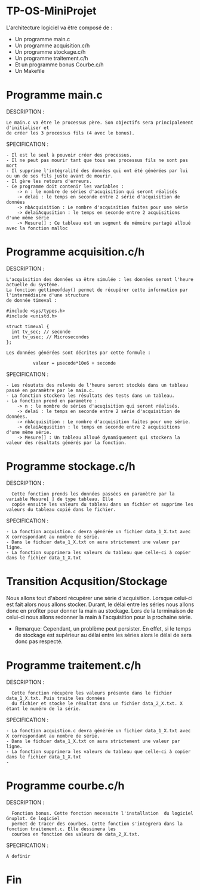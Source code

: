 TP-OS-MiniProjet
================

L'architecture logiciel va être composé de :

- Un programme main.c
- Un programme acquisition.c/h
- Un programme stockage.c/h
- Un programme traitement.c/h
- Et un programme bonus Courbe.c/h
- Un Makefile



Programme main.c
================

  DESCRIPTION :
    
    Le main.c va être le processus père. Son objectifs sera principalement d'initialiser et 
    de créer les 3 processus fils (4 avec le bonus).
    
  SPECIFICATION :
    
    - Il est le seul à pouvoir créer des processus.
    - Il ne peut pas mourir tant que tous ses processus fils ne sont pas mort
    - Il supprime l'intégralité des données qui ont été générées par lui ou un de ses fils juste avant de mourir.
    - Il gère les retours d'erreurs.
    - Ce programme doit contenir les variables :
        -> n : le nombre de séries d'acuqisition qui seront réalisés
        -> delai : le temps en seconde entre 2 série d'acquisition de données
        -> nbAcquisition : Le nombre d'acquisition faites pour une série
        -> delaiAcqusition : le temps en seconde entre 2 acquisitions d'une même série
        -> Mesure[] : Ce tableau est un segment de mémoire partagé alloué avec la fonction malloc  


Programme acquisition.c/h
=========================

  DESCRIPTION :
    
    L'acquisition des données va être simulée : les données seront l'heure actuelle du système.
    La fonction gettimeofday() permet de récupérer cette information par l'intermédiaire d'une structure
    de donnée timeval :
    
    #include <sys/types.h>
    #include <unistd.h>
    
    struct timeval {
      int tv_sec; // seconde
      int tv_usec; // Microsecondes
    };
    
    Les données générées sont décrites par cette formule :
    
              valeur = µsecode*10e6 + seconde
                                  
  SPECIFICATION :
  
    - Les résutats des relevés de l'heure seront stockés dans un tableau passé en paramètre par le main.c.
    - La fonction stockera les résultats des tests dans un tableau.
    - La fonction prend en paramètre :
        -> n : le nombre de séries d'acuqisition qui seront réalisés.
        -> delai : le temps en seconde entre 2 série d'acquisition de données.
        -> nbAcquisition : Le nombre d'acquisition faites pour une série.
        -> delaiAcqusition : le temps en seconde entre 2 acquisitions d'une même série.
        -> Mesure[] : Un tableau alloué dynamiquement qui stockera la valeur des résultats générés par la fonction.


Programme stockage.c/h
======================

  DESCRIPTION :

      Cette fonction prends les données passées en paramètre par la variable Mesure[ ] de type tableau. Elle 
      copie ensuite les valeurs du tableau dans un fichier et supprime les valeurs du tableau copié dans le fichier.
    
  SPECIFICATION :
  
    - La fonction acquistion.c devra générée un fichier data_1_X.txt avec X correspondant au nombre de série.
    - Dans le fichier data_1_X.txt on aura strictement une valeur par ligne.
    - La fonction supprimera les valeurs du tableau que celle-ci à copier dans le fichier data_1_X.txt

Transition Acqusition/Stockage
==============================

Nous allons tout d'abord récupérer une série d'acquisition. Lorsque celui-ci est fait alors nous allons stocker. 
Durant, le délai entre les séries nous allons donc en profiter pour donner la main au stockage. Lors de la terminaison de celui-ci nous allons redonner la main à l'acquisition pour la prochaine série.

- Remarque: Cependant, un problème peut persister. En effet, si le temps de stockage est supérieur au délai entre les séries alors le délai de sera donc pas respecté.



Programme traitement.c/h
========================

  DESCRIPTION :

      Cette fonction récupère les valeurs présente dans le fichier data_1_X.txt. Puis traite les données 
      du fichier et stocke le résultat dans un fichier data_2_X.txt. X étant le numéro de la série.
      
  SPECIFICATION :
  
    - La fonction acquistion.c devra générée un fichier data_1_X.txt avec X correspondant au nombre de série.
    - Dans le fichier data_1_X.txt on aura strictement une valeur par ligne.
    - La fonction supprimera les valeurs du tableau que celle-ci à copier dans le fichier data_1_X.txt
    - 





Programme courbe.c/h
====================

  DESCRIPTION :

      Fonction bonus. Cette fonction necessite l'installation  du logiciel Gnuplot. Ce logiciel 
      permet de tracer des courbes. Cette fonction s'integrera dans la fonction traitement.c. Elle dessinera les
      courbes en fonction des valeurs de data_2_X.txt.
      
  SPECIFICATION :
  

    A definir
    
Fin
===





